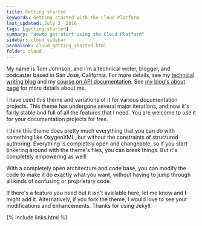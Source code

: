 ```yaml
---
title: Getting started
keywords: Getting started with the Cloud Platform
last_updated: July 3, 2016
tags: [getting_started]
summary: "Howto get start using the Cloud Platform"
sidebar: cloud_sidebar
permalink: cloud_getting_started.html
folder: cloud
---
```


My name is Tom Johnson, and I'm a technical writer, blogger, and podcaster based in San Jose, California. For more details, see my [technical writing blog](http://idratherbewriting.com) and my [course on API documentation](http://idratherbewriting.com/learnapidoc/).  See [my blog's about page](http://idratherbewriting.com/aboutme/) for more details about me.

I have used this theme and variations of it for various documentation projects. This theme has undergone several major iterations, and now it's fairly stable and full of all the features that I need. You are welcome to use it for your documentation projects for free.

I think this theme does pretty much everything that you can do with something like OxygenXML, but without the constraints of structured authoring. Everything is completely open and changeable, so if you start tinkering around with the theme's files, you can break things. But it's completely empowering as well!

With a completely open architecture and code base, you can modify the code to make it do exactly what you want, without having to jump through all kinds of confusing or proprietary code.

If there's a feature you need but it isn't available here, let me know and I might add it. Alternatively, if you fork the theme, I would love to see your modifications and enhancements. Thanks for using Jekyll.

{% include links.html %}
